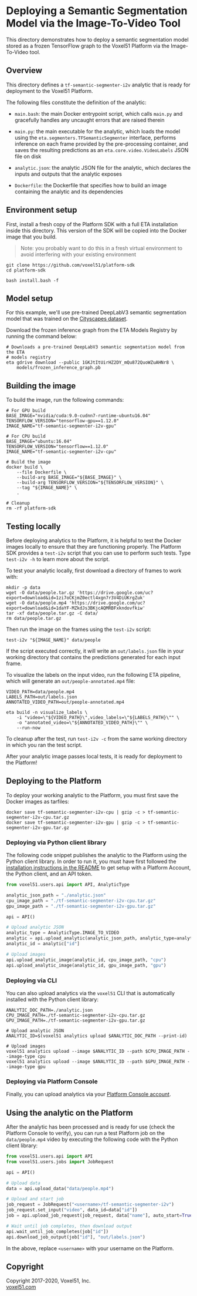 # Deploying a Semantic Segmentation Model via the Image-To-Video Tool

This directory demonstrates how to deploy a semantic segmentation model stored
as a frozen TensorFlow graph to the Voxel51 Platform via the Image-To-Video
tool.


## Overview

This directory defines a `tf-semantic-segmenter-i2v` analytic that is ready for
deployment to the Voxel51 Platform.

The following files constitute the definition of the analytic:

- `main.bash`: the main Docker entrypoint script, which calls `main.py` and
gracefully handles any uncaught errors that are raised therein

- `main.py`: the main executable for the analytic, which loads the model using
the `eta.segmenters.TFSemanticSegmenter` interface, performs inference on each
frame provided by the pre-processing container, and saves the resulting
predictions as an `eta.core.video.VideoLabels` JSON file on disk

- `analytic.json`: the analytic JSON file for the analytic, which declares
the inputs and outputs that the analytic exposes

- `Dockerfile`: the Dockerfile that specifies how to build an image containing
the analytic and its dependencies


## Environment setup

First, install a fresh copy of the Platform SDK with a full ETA installation
inside this directory. This version of the SDK will be copied into the Docker
image that you build.

> Note: you probably want to do this in a fresh virtual environment to avoid
> interfering with your existing environment

```shell
git clone https://github.com/voxel51/platform-sdk
cd platform-sdk

bash install.bash -f
```


## Model setup

For this example, we'll use pre-trained DeepLabV3 semantic segmentation model
that was trained on the
[Cityscapes dataset](https://www.cityscapes-dataset.com).

Download the frozen inference graph from the ETA Models Registry by running the
command below:

```shell
# Downloads a pre-trained DeepLabV3 semantic segmentation model from the ETA
# models registry
eta gdrive download --public 1GKJtItUirHZ2DY_mQu872QuoWZuAHNr8 \
    models/frozen_inference_graph.pb
```


## Building the image

To build the image, run the following commands:

```shell
# For GPU build
BASE_IMAGE="nvidia/cuda:9.0-cudnn7-runtime-ubuntu16.04"
TENSORFLOW_VERSION="tensorflow-gpu==1.12.0"
IMAGE_NAME="tf-semantic-segmenter-i2v-gpu"

# For CPU build
BASE_IMAGE="ubuntu:16.04"
TENSORFLOW_VERSION="tensorflow==1.12.0"
IMAGE_NAME="tf-semantic-segmenter-i2v-cpu"

# Build the image
docker build \
    --file Dockerfile \
    --build-arg BASE_IMAGE="${BASE_IMAGE}" \
    --build-arg TENSORFLOW_VERSION="${TENSORFLOW_VERSION}" \
    --tag "${IMAGE_NAME}" \
    .

# Cleanup
rm -rf platform-sdk
```


## Testing locally

Before deploying analytics to the Platform, it is helpful to test the Docker
images locally to ensure that they are functioning properly. The Platform SDK
provides a `test-i2v` script that you can use to perform such tests. Type
`test-i2v -h` to learn more about the script.

To test your analytic locally, first download a directory of frames to work
with:

```shell
mkdir -p data
wget -O data/people.tar.gz 'https://drive.google.com/uc?export=download&id=1zi7oCKjmZ0ectl4xgn7r3V4DiUKrgZuk'
wget -O data/people.mp4 'https://drive.google.com/uc?export=download&id=1daYF-MZkdJs3BKjcAQMRBFxkndovfkiw'
tar -xf data/people.tar.gz -C data/
rm data/people.tar.gz
```

Then run the image on the frames using the `test-i2v` script:

```shell
test-i2v "${IMAGE_NAME}" data/people
```

If the script executed correctly, it will write an `out/labels.json` file in
your working directory that contains the predictions generated for each input
frame.

To visualize the labels on the input video, run the following ETA pipeline,
which will generate an `out/people-annotated.mp4` file:

```shell
VIDEO_PATH=data/people.mp4
LABELS_PATH=out/labels.json
ANNOTATED_VIDEO_PATH=out/people-annotated.mp4

eta build -n visualize_labels \
    -i "video=\"${VIDEO_PATH}\",video_labels=\"${LABELS_PATH}\"" \
    -o "annotated_video=\"${ANNOTATED_VIDEO_PATH}\"" \
    --run-now
```

To cleanup after the test, run `test-i2v -c` from the same working directory in
which you ran the test script.

After your analytic image passes local tests, it is ready for deployment to
the Platform!


## Deploying to the Platform

To deploy your working analytic to the Platform, you must first save the Docker
images as tarfiles:

```shell
docker save tf-semantic-segmenter-i2v-cpu | gzip -c > tf-semantic-segmenter-i2v-cpu.tar.gz
docker save tf-semantic-segmenter-i2v-gpu | gzip -c > tf-semantic-segmenter-i2v-gpu.tar.gz
```

### Deploying via Python client library

The following code snippet publishes the analytic to the Platform using the
Python client library. In order to run it, you must have first followed the
[installation instructions in the README](../../README.md#installation)
to get setup with a Platform Account, the Python client, and an API token.

```py
from voxel51.users.api import API, AnalyticType

analytic_json_path = "./analytic.json"
cpu_image_path = "./tf-semantic-segmenter-i2v-cpu.tar.gz"
gpu_image_path = "./tf-semantic-segmenter-i2v-gpu.tar.gz"

api = API()

# Upload analytic JSON
analytic_type = AnalyticType.IMAGE_TO_VIDEO
analytic = api.upload_analytic(analytic_json_path, analytic_type=analytic_type)
analytic_id = analytic["id"]

# Upload images
api.upload_analytic_image(analytic_id, cpu_image_path, "cpu")
api.upload_analytic_image(analytic_id, gpu_image_path, "gpu")
```

### Deploying via CLI

You can also upload analytics via the `voxel51` CLI that is automatically
installed with the Python client library:

```shell
ANALYTIC_DOC_PATH=./analytic.json
CPU_IMAGE_PATH=./tf-semantic-segmenter-i2v-cpu.tar.gz
GPU_IMAGE_PATH=./tf-semantic-segmenter-i2v-gpu.tar.gz

# Upload analytic JSON
ANALYTIC_ID=$(voxel51 analytics upload $ANALYTIC_DOC_PATH --print-id)

# Upload images
voxel51 analytics upload --image $ANALYTIC_ID --path $CPU_IMAGE_PATH --image-type cpu
voxel51 analytics upload --image $ANALYTIC_ID --path $GPU_IMAGE_PATH --image-type gpu
```

### Deploying via Platform Console

Finally, you can upload analytics via your
[Platform Console account](https://console.voxel51.com).


## Using the analytic on the Platform

After the analytic has been processed and is ready for use (check the Platform
Console to verify), you can run a test Platform job on the `data/people.mp4`
video by executing the following code with the Python client library:

```py
from voxel51.users.api import API
from voxel51.users.jobs import JobRequest

api = API()

# Upload data
data = api.upload_data("data/people.mp4")

# Upload and start job
job_request = JobRequest("<username>/tf-semantic-segmenter-i2v")
job_request.set_input("video", data_id=data["id"])
job = api.upload_job_request(job_request, data["name"], auto_start=True)

# Wait until job completes, then download output
api.wait_until_job_completes(job["id"])
api.download_job_output(job["id"], "out/labels.json")
```

In the above, replace `<username>` with your username on the Platform.


## Copyright

Copyright 2017-2020, Voxel51, Inc.<br>
[voxel51.com](https://voxel51.com)
